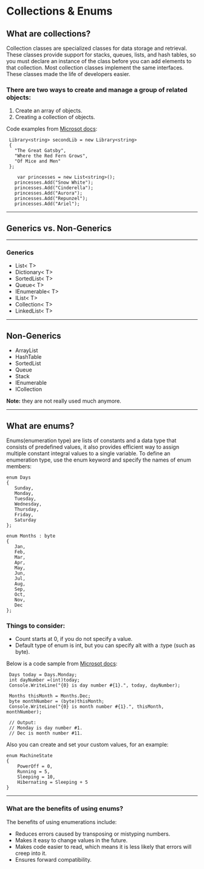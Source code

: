 # Collections & Enums
## What are collections?
Collection classes are specialized classes for data storage and retrieval. These classes provide support for stacks, queues, lists, and hash tables, so you must declare an instance of the class before you can add elements to that collection. Most collection classes implement the same interfaces. These classes made the life of developers easier.

### There are two ways to create and manage a group of related objects:
1. Create an array of objects.
2. Creating a collection of objects.

Code examples from [Microsot docs](https://docs.microsoft.com/en-us/dotnet/csharp/programming-guide/concepts/collections):
```
 Library<string> secondLib = new Library<string>
 {
   "The Great Gatsby",
   "Where the Red Fern Grows",
   "Of Mice and Men"
 };
 ```
 ```
     var princesses = new List<string>();
    princesses.Add("Snow White");
    princesses.Add("Cinderella");
    princesses.Add("Aurora");
    princesses.Add("Repunzel");
    princesses.Add("Ariel");
 ```
 ---
## Generics vs. Non-Generics
---
### Generics
+ List< T>
+ Dictionary< T>
+ SortedList< T>
+ Queue< T>
+ IEnumerable< T>
+ IList< T>
+ Collection< T>
+ LinkedList< T>

---
## Non-Generics
+ ArrayList
+ HashTable
+ SortedList
+ Queue
+ Stack
+ IEnumerable
+ ICollection

**Note:** they are not really used much anymore.

---
## What are enums?
Enums(enumeration type) are lists of constants and a data type that consists of predefined values, it also provides efficient way to assign multiple constant integral values to a single variable. To define an enumeration type, use the enum keyword and specify the names of enum members:
```
enum Days
{
   Sunday,
   Monday,
   Tuesday,
   Wednesday,
   Thursday,
   Friday,
   Saturday
};

enum Months : byte
{
   Jan,
   Feb,
   Mar,
   Apr,
   May,
   Jun,
   Jul,
   Aug,
   Sep,
   Oct,
   Nov,
   Dec
};
```
### Things to consider:
+ Count starts at 0, if you do not specify a value.
+ Default type of enum is int, but you can specify alt with a :type (such as byte).

Below is a code sample from [Microsot docs](https://docs.microsoft.com/en-us/dotnet/csharp/programming-guide/concepts/collections):
```
 Days today = Days.Monday;
 int dayNumber =(int)today;
 Console.WriteLine("{0} is day number #{1}.", today, dayNumber);

 Months thisMonth = Months.Dec;
 byte monthNumber = (byte)thisMonth;
 Console.WriteLine("{0} is month number #{1}.", thisMonth, monthNumber);

 // Output:
 // Monday is day number #1.
 // Dec is month number #11.
```
Also you can create and set your custom values, for an example:
```
enum MachineState
{
    PowerOff = 0,
    Running = 5,
    Sleeping = 10,
    Hibernating = Sleeping + 5
}
```
---
### What are the benefits of using enums?
The benefits of using enumerations include:
+ Reduces errors caused by transposing or mistyping numbers.
+ Makes it easy to change values in the future.
+ Makes code easier to read, which means it is less likely that errors will creep into it.
+ Ensures forward compatibility.